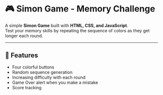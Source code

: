 # 🎮 Simon Game - Memory Challenge

A simple **Simon Game** built with **HTML, CSS, and JavaScript**.  
Test your memory skills by repeating the sequence of colors as they get longer each round.

---

## 🚀 Features
- Four colorful buttons 
- Random sequence generation
- Increasing difficulty with each round
- Game Over alert when you make a mistake
- Score tracking
